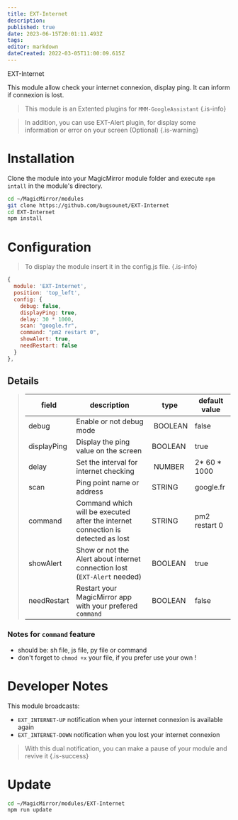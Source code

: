 ```yaml
---
title: EXT-Internet
description: 
published: true
date: 2023-06-15T20:01:11.493Z
tags: 
editor: markdown
dateCreated: 2022-03-05T11:00:09.615Z
---
```


EXT-Internet

This module allow check your internet connexion, display ping.
It can inform if connexion is lost.

> This module is an Extented plugins for `MMM-GoogleAssistant`
{.is-info}

> In addition, you can use EXT-Alert plugin, for display some information or error on your screen (Optional)
{.is-warning}

# Installation

Clone the module into your MagicMirror module folder and execute `npm intall` in the module's directory.
```sh
cd ~/MagicMirror/modules
git clone https://github.com/bugsounet/EXT-Internet
cd EXT-Internet
npm install
```

# Configuration
> To display the module insert it in the config.js file.
{.is-info}


```js
{
  module: 'EXT-Internet',
  position: 'top_left',
  config: {
    debug: false,
    displayPing: true,
    delay: 30 * 1000,
    scan: "google.fr",
    command: "pm2 restart 0",
    showAlert: true,
    needRestart: false
  }
},
```

## Details
> |field  | description | type | default value
> |---|---|---|---
> | debug | Enable or not debug mode | BOOLEAN | false |
> |displayPing | Display the ping value on the screen | BOOLEAN | true
> |delay | Set the interval for internet checking | NUMBER | 2* 60 * 1000
> |scan | Ping point name or address | STRING | google.fr
> |command | Command which will be executed after the internet connection is detected as lost | STRING | pm2 restart 0
> |showAlert | Show or not the Alert about internet connection lost (`EXT-Alert` needed) | BOOLEAN | true
> |needRestart | Restart your MagicMirror app with your prefered `command` | BOOLEAN | false

### Notes for `command` feature
 * should be: sh file, js file, py file or command
 * don't forget to `chmod +x` your file, if you prefer use your own !

# Developer Notes

This module broadcasts:
  * `EXT_INTERNET-UP` notification when your internet connexion is available again 
  * `EXT_INTERNET-DOWN` notification when you lost your internet connexion

> With this dual notification, you can make a pause of your module and revive it 
{.is-success}


# Update
```sh
cd ~/MagicMirror/modules/EXT-Internet
npm run update
```
